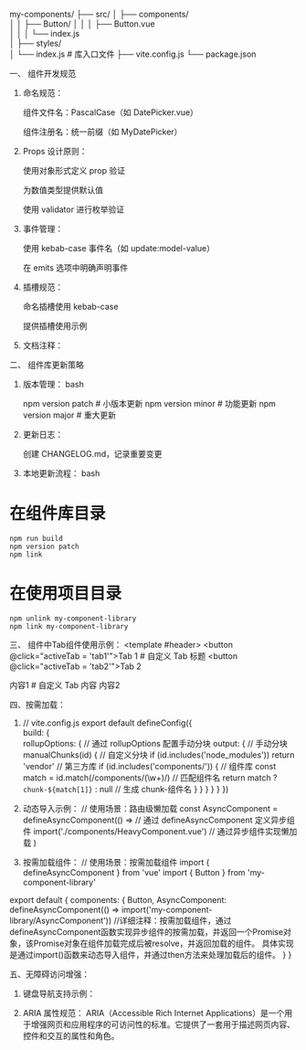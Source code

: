 my-components/
├── src/
│   ├── components/         
│   │   ├── Button/
│   │   │   ├── Button.vue  
│   │   │   └── index.js    
│   ├── styles/            
│   └── index.js           # 库入口文件
├── vite.config.js
└── package.json

一、 组件开发规范

1. 命名规范：

    组件文件名：PascalCase（如 DatePicker.vue）

    组件注册名：统一前缀（如 MyDatePicker）

2. Props 设计原则：

    使用对象形式定义 prop 验证

    为数值类型提供默认值

    使用 validator 进行枚举验证

3. 事件管理：

    使用 kebab-case 事件名（如 update:model-value）

    在 emits 选项中明确声明事件

4. 插槽规范：

    命名插槽使用 kebab-case

    提供插槽使用示例

5. 文档注释：

<script setup>
/**
 * 按钮组件
 * @displayName MyButton
 * @requires 需要依赖外部样式表
 */
defineProps({
  /** 按钮类型 */
  type: { /* ... */ }
})
</script>


二、 组件库更新策略
1. 版本管理：
bash

    npm version patch  # 小版本更新
    npm version minor  # 功能更新
    npm version major  # 重大更新

2. 更新日志：

    创建 CHANGELOG.md，记录重要变更

3. 本地更新流程：
bash

# 在组件库目录
    npm run build
    npm version patch
    npm link

# 在使用项目目录
    npm unlink my-component-library
    npm link my-component-library


三、 组件中Tab组件使用示例：
<MyTabs>
  <template #header>
    <button @click="activeTab = 'tab1'">Tab 1</button>  # 自定义 Tab 标题
    <button @click="activeTab = 'tab2'">Tab 2</button>  
  </template>
  
  <MyTab name="tab1">内容1</MyTab>  # 自定义 Tab 内容
  <MyTab name="tab2">内容2</MyTab>
</MyTabs>

四、按需加载：
1. // vite.config.js
export default defineConfig({  
  build: {  
    rollupOptions: {    // 通过 rollupOptions 配置手动分块
      output: {          // 手动分块
        manualChunks(id) {  // 自定义分块
          if (id.includes('node_modules')) return 'vendor'  // 第三方库
          if (id.includes('components/')) {  // 组件库
            const match = id.match(/components\/(\w+)/)  // 匹配组件名
            return match ? `chunk-${match[1]}` : null  // 生成 chunk-组件名
          }
        }
      }
    }
  }
})
2. 动态导入示例：
// 使用场景：路由级懒加载
const AsyncComponent = defineAsyncComponent(() =>  // 通过 defineAsyncComponent 定义异步组件
  import('./components/HeavyComponent.vue')  // 通过异步组件实现懒加载
)

3. 按需加载组件：
// 使用场景：按需加载组件
import { defineAsyncComponent } from 'vue'
import { Button } from 'my-component-library'

export default {
  components: {
    Button,
    AsyncComponent: defineAsyncComponent(() => import('my-component-library/AsyncComponent'))  //详细注释：按需加载组件，通过defineAsyncComponent函数实现异步组件的按需加载，并返回一个Promise对象，该Promise对象在组件加载完成后被resolve，并返回加载的组件。 具体实现是通过import()函数来动态导入组件，并通过then方法来处理加载后的组件。
  }
}

五、无障碍访问增强：
1. 键盘导航支持示例：
<script setup>
import { onMounted } from 'vue'

const listItems = ref([])

onMounted(() => {
  const handleKeydown = (e) => {
    // 实现方向键导航
  }
  listItems.value.forEach(item => {
    item.addEventListener('keydown', handleKeydown)
  })
})
</script>

<template>
  <ul role="menu">
    <li 
      v-for="(item, index) in items"
      :key="index"
      role="menuitem"
      tabindex="0"
      :ref="el => listItems[index] = el"
    >
      {{ item.label }}
    </li>
  </ul>
</template>

2. ARIA 属性规范：
ARIA（Accessible Rich Internet Applications）是一个用于增强网页和应用程序的可访问性的标准。它提供了一套用于描述网页内容、控件和交互的属性和角色。
<template>
  <div 
    role="dialog"
    aria-labelledby="dialogTitle"
    aria-describedby="dialogDesc"
  >
    <h2 id="dialogTitle">标题</h2>
    <p id="dialogDesc">描述内容</p>
  </div>
</template>
